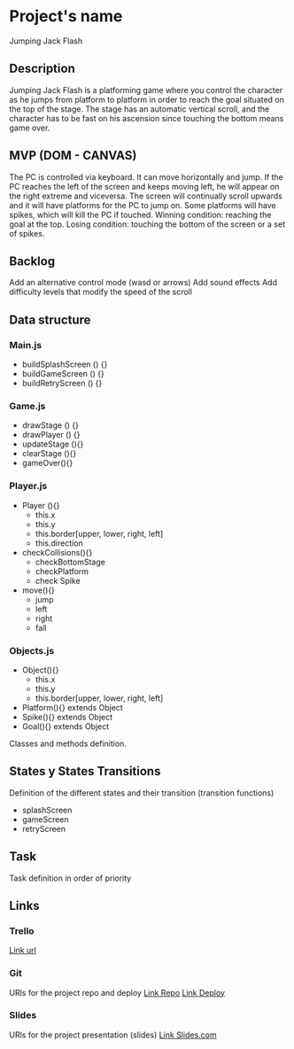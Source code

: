 # Project's name
Jumping Jack Flash

## Description
Jumping Jack Flash is a platforming game where you control the character as he jumps from platform to platform in order to reach the goal situated on the top of the stage. The stage has an automatic vertical scroll, and the character has to be fast on his ascension since touching the bottom means game over.

## MVP (DOM - CANVAS)
The PC is controlled via keyboard. It can move horizontally and jump.
If the PC reaches the left of the screen and keeps moving left, he will appear on the right extreme and viceversa.
The screen will continually scroll upwards and it will have platforms for the PC to jump on.
Some platforms will have spikes, which will kill the PC if touched.
Winning condition: reaching the goal at the top. Losing condition: touching the bottom of the screen or a set of spikes.


## Backlog
Add an alternative control mode (wasd or arrows)
Add sound effects
Add difficulty levels that modify the speed of the scroll


## Data structure

### Main.js

- buildSplashScreen () {}
- buildGameScreen () {}
- buildRetryScreen () {}

### Game.js

- drawStage () {}
- drawPlayer () {}
- updateStage (){}
- clearStage (){}
- gameOver(){}

### Player.js

- Player (){}
  - this.x
  - this.y
  - this.border[upper, lower, right, left]
  - this.direction
- checkCollisions(){}
  - checkBottomStage
  - checkPlatform
  - check Spike
- move(){}
  - jump
  - left
  - right
  - fall

### Objects.js

- Object(){}
  - this.x
  - this.y
  - this.border[upper, lower, right, left]
- Platform(){} extends Object
- Spike(){} extends Object
- Goal(){} extends Object


Classes and methods definition.


## States y States Transitions
Definition of the different states and their transition (transition functions)

- splashScreen
- gameScreen
- retryScreen


## Task
Task definition in order of priority


## Links


### Trello
[Link url](https://trello.com)


### Git
URls for the project repo and deploy
[Link Repo](http://github.com)
[Link Deploy](http://github.com)


### Slides
URls for the project presentation (slides)
[Link Slides.com](http://slides.com)
